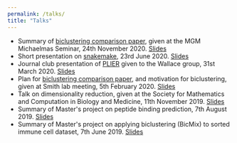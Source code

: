 ```yaml
---
permalink: /talks/
title: "Talks"
---
```


* Summary of [biclustering comparison paper](/research/biclustering/biclust_comp), given at the MGM Michaelmas Seminar, 24th November 2020. <i class="far fa-file-pdf"></i> [Slides](/assets/files/biclust_comp_MGM.pdf)
* Short presentation on [snakemake](https://snakemake.readthedocs.io/en/stable/index.html), 23rd June 2020. <i class="far fa-file-pdf"></i> [Slides](/assets/files/short_snakemake.pdf)
* Journal club presentation of [PLIER](https://github.com/wgmao/PLIER) given to the Wallace group, 31st March 2020. <i class="far fa-file-pdf"></i> [Slides](/assets/files/PLIER_journal_club.pdf)
* Plan for [biclustering comparison paper](/research/biclustering/biclust_comp), and motivation for biclustering, given at Smith lab meeting, 5th February 2020. <i class="far fa-file-pdf"></i> [Slides](/assets/files/biclust_comp_plan.pdf)
* Talk on dimensionality reduction, given at the Society for Mathematics and Computation in Biology and Medicine, 11th November 2019. <i class="far fa-file-pdf"></i> [Slides](/assets/files/dimensionality_reduction_compbio.pdf)
* Summary of Master's project on peptide binding prediction, 7th August 2019. <i class="far fa-file-pdf"></i> [Slides](/assets/files/peptide_binding.pdf)
* Summary of Master's project on applying biclustering (BicMix) to sorted immune cell dataset, 7th June 2019. <i class="far fa-file-pdf"></i> [Slides](/assets/files/BicMix_TRIAD.pdf)
